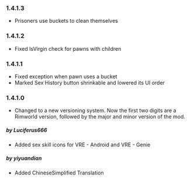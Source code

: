 ### 1.4.1.3
* Prisoners use buckets to clean themselves

### 1.4.1.2
* Fixed IsVirgin check for pawns with children

### 1.4.1.1
* Fixed exception when pawn uses a bucket
* Marked Sex History button shrinkable and lowered its UI order

### 1.4.1.0
* Changed to a new versioning system. Now the first two digits are a Rimworld version, followed by the major and minor version of the mod.
##### by Luciferus666
* Added sex skill icons for VRE - Android and VRE - Genie
##### by yiyuandian
* Added ChineseSimplified Translation
